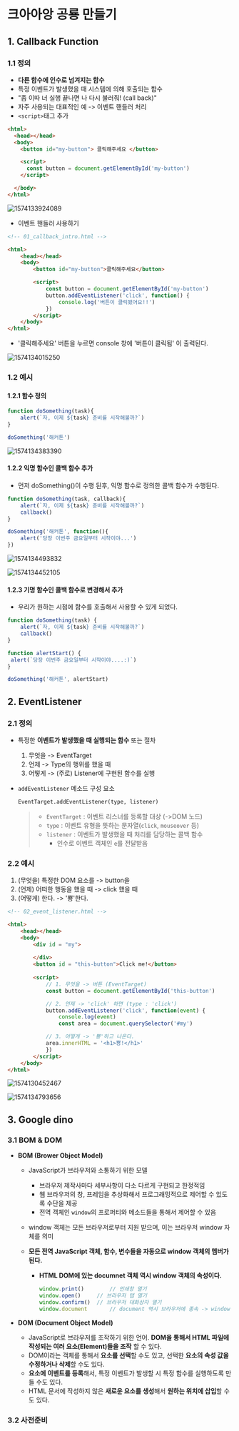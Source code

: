 # 크아아앙 공룡 만들기

## 1. Callback Function

### 1.1 정의

- **다른 함수에 인수로 넘겨지는 함수**
- 특정 이벤트가 발생했을 때 시스템에 의해 호출되는 함수
- "좀 이따 너 실행 끝나면 나 다시 불러줘! (call back)"
- 자주 사용되는 대표적인 예 -> 이벤트 핸들러 처리
- `<script>`태그 추가

```html
<html>
  <head></head>
  <body>
    <button id="my-button"> 클릭해주세요 </button>

    <script>
      const button = document.getElementById('my-button')
    </script>

  </body>
</html>
```

![1574133924089](assets/1574133924089.png)

- 이벤트 핸들러 사용하기

```html
<!-- 01_callback_intro.html -->

<html>
    <head></head>
    <body>
        <button id="my-button">클릭해주세요</button>

        <script>
            const button = document.getElementById('my-button')
            button.addEventListener('click', function() {
                console.log('버튼이 클릭됐어요!!')
            })
        </script>
    </body>
</html>
```

- '클릭해주세요' 버튼을 누르면 console 창에 '버튼이 클릭됨' 이 출력된다.

![1574134015250](assets/1574134015250.png)

### 1.2 예시

#### 1.2.1 함수 정의

```javascript
function doSomething(task){
	alert(`자, 이제 ${task} 준비를 시작해볼까?`)
}

doSomething('해커톤')
```

![1574134383390](assets/1574134383390.png)

#### 1.2.2 익명 함수인 콜백 함수 추가

- 먼저 doSomething()이 수행 된후, 익명 함수로 정의한 콜백 함수가 수행된다.

```javascript
function doSomething(task, callback){
	alert(`자, 이제 ${task} 준비를 시작해볼까?`)
	callback()
}

doSomething('해커톤', function(){
	alert('당장 이번주 금요일부터 시작이야...')
})
```

![1574134493832](assets/1574134493832.png)

![1574134452105](assets/1574134452105.png)

#### 1.2.3 기명 함수인 콜백 함수로 변경해서 추가

- 우리가 원하는 시점에 함수를 호출해서 사용할 수 있게 되었다.

```javascript
function doSomething(task) {
	alert(`자, 이제 ${task} 준비를 시작해볼까?`)
	callback()
}

function alertStart() {
 alert(`당장 이번주 금요일부터 시작이야....:)`)
}

doSomething('해커톤', alertStart)
```

## 2. EventListener

### 2.1 정의

- 특정한 **이벤트가 발생했을 때 실행되는 함수** 또는 절차

  1. 무엇을 ->  EventTarget
  2. 언제 -> Type의 행위를 했을 때
  3. 어떻게 -> (주로) Listener에 구현된 함수를 실행

- `addEventListener` 메소드 구성 요소

  ```html
  EventTarget.addEventListener(type, listener)
  ```

  > - `EventTarget` : 이벤트 리스너를 등록할 대상 (->DOM 노드)
  > - `type` : 이벤트 유형을 뜻하는 문자열(`click`, `mouseover` 등)
  > - `listener` : 이벤트가 발생했을 때 처리를 담당하는 콜백 함수
  >   - 인수로 이벤트 객체인 `e`를 전달받음

### 2.2 예시

1. (무엇을) 특정한 DOM 요소를 -> button을
2. (언제) 어떠한 행동을 했을 때 -> click 했을 때
3. (어떻게) 한다. -> '뿅'한다.

```html
<!-- 02_event_listener.html -->

<html>
    <head></head>
    <body>
        <div id = "my">
        
        </div>
        <button id = "this-button">Click me!</button>
        
        <script>
            // 1. 무엇을 -> 버튼 (EventTarget)
            const button = document.getElementById('this-button')

            // 2. 언제 -> 'click' 하면 (type : 'click')
            button.addEventListener('click', function(event) {
                console.log(event)
                const area = document.querySelector('#my')

            // 3. 어떻게 -> '뿅'하고 나온다.
            area.innerHTML = '<h1>뿅!</h1>'
            })
        </script>
    </body>
</html>
```

![1574130452467](assets/1574130452467.png)

![1574134793656](assets/1574134793656.png)

## 3. Google dino

### 3.1 BOM & DOM

- **BOM (Brower Object Model)**

  - JavaScript가 브라우저와 소통하기 위한 모델

    - 브라우저 제작사마다 세부사항이 다소 다르게 구현되고 한정적임
    - 웹 브라우저의 창, 프레임을 추상화해서 프로그래밍적으로 제어할 수 있도록 수단을 제공
    - 전역 객체인 `window`의 프로퍼티와 메소드들을 통해서 제어할 수 있음

  - window 객체는 모든 브라우저로부터 지원 받으며, 이는 브라우저 window 자체를 의미

  - **모든 전역 JavaScript 객체, 함수, 변수들을 자동으로 window 객체의 멤버가 된다.**

    - **HTML DOM에 있는 documnet 객체 역시 window 객체의 속성이다.**

      ```javascript
      window.print()		// 인쇄창 열기
      window.open()		// 브라우저 탭 열기
      window.confirm()	// 브라우저 대화상자 열기
      window.document		// document 역시 브라우저에 종속 -> window 전역 객체
      ```

- **DOM (Document Object Model)**

  - JavaScript로 브라우저를 조작하기 위한 언어. **DOM을 통해서 HTML 파일에 작성되는 여러 요소(Element)들을 조작** 할 수 있다.
  - DOM이라는 객체를 통해서 **요소를 선택**할 수도 있고, 선택한 **요소의 속성 값을 수정하거나 삭제**할 수도 있다.
  - **요소에 이벤트를 등록**해서, 특정 이벤트가 발생할 시 특정 함수를 실행하도록 만들 수도 있다.
  - HTML 문서에 작성하지 않은 **새로운 요소를 생성**해서 **원하는 위치에 삽입**할 수도 있다.

### 3.2 사전준비